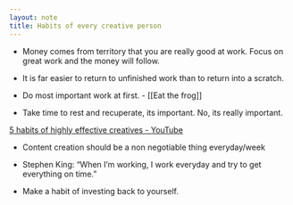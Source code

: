 ```yaml
---
layout: note
title: Habits of every creative person
---
```

- Money comes from territory that you are really good at work. Focus on great work and the money will follow.

- It is far easier to return to unfinished work than to return into a scratch.

- Do most important work at first. - [[Eat the frog]]

- Take time to rest and recuperate, its important. No, its really important.

[5 habits of highly effective creatives - YouTube](https://www.youtube.com/watch?v=lDIqsZQPl10&list=WL&index=80)

- Content creation should be a non negotiable thing everyday/week



- Stephen King: “When I’m working, I work everyday and try to get everything on time.”



- Make a habit of investing back to yourself.